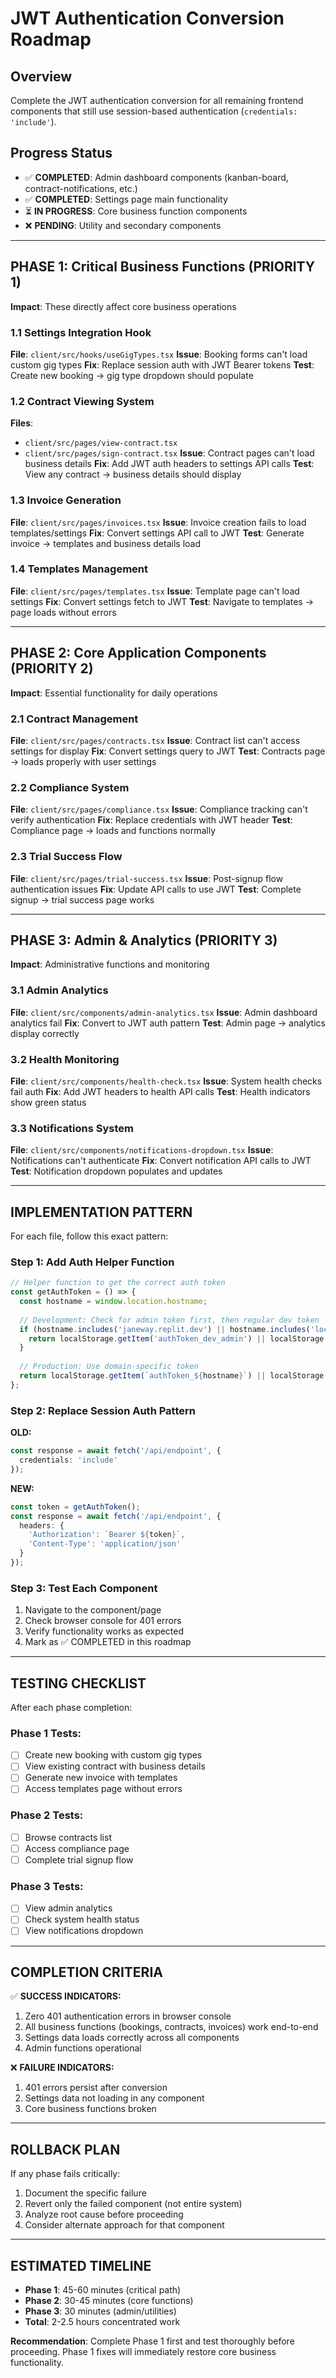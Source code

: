 # JWT Authentication Conversion Roadmap

## Overview
Complete the JWT authentication conversion for all remaining frontend components that still use session-based authentication (`credentials: 'include'`).

## Progress Status
- ✅ **COMPLETED**: Admin dashboard components (kanban-board, contract-notifications, etc.)
- ✅ **COMPLETED**: Settings page main functionality
- ⏳ **IN PROGRESS**: Core business function components
- ❌ **PENDING**: Utility and secondary components

---

## PHASE 1: Critical Business Functions (PRIORITY 1)
**Impact**: These directly affect core business operations

### 1.1 Settings Integration Hook
**File**: `client/src/hooks/useGigTypes.tsx`
**Issue**: Booking forms can't load custom gig types
**Fix**: Replace session auth with JWT Bearer tokens
**Test**: Create new booking → gig type dropdown should populate

### 1.2 Contract Viewing System
**Files**: 
- `client/src/pages/view-contract.tsx`
- `client/src/pages/sign-contract.tsx`
**Issue**: Contract pages can't load business details
**Fix**: Add JWT auth headers to settings API calls
**Test**: View any contract → business details should display

### 1.3 Invoice Generation
**File**: `client/src/pages/invoices.tsx`
**Issue**: Invoice creation fails to load templates/settings
**Fix**: Convert settings API call to JWT
**Test**: Generate invoice → templates and business details load

### 1.4 Templates Management
**File**: `client/src/pages/templates.tsx`
**Issue**: Template page can't load settings
**Fix**: Convert settings fetch to JWT
**Test**: Navigate to templates → page loads without errors

---

## PHASE 2: Core Application Components (PRIORITY 2)
**Impact**: Essential functionality for daily operations

### 2.1 Contract Management
**File**: `client/src/pages/contracts.tsx`
**Issue**: Contract list can't access settings for display
**Fix**: Convert settings query to JWT
**Test**: Contracts page → loads properly with user settings

### 2.2 Compliance System
**File**: `client/src/pages/compliance.tsx`
**Issue**: Compliance tracking can't verify authentication
**Fix**: Replace credentials with JWT header
**Test**: Compliance page → loads and functions normally

### 2.3 Trial Success Flow
**File**: `client/src/pages/trial-success.tsx`
**Issue**: Post-signup flow authentication issues
**Fix**: Update API calls to use JWT
**Test**: Complete signup → trial success page works

---

## PHASE 3: Admin & Analytics (PRIORITY 3)
**Impact**: Administrative functions and monitoring

### 3.1 Admin Analytics
**File**: `client/src/components/admin-analytics.tsx`
**Issue**: Admin dashboard analytics fail
**Fix**: Convert to JWT auth pattern
**Test**: Admin page → analytics display correctly

### 3.2 Health Monitoring
**File**: `client/src/components/health-check.tsx`
**Issue**: System health checks fail auth
**Fix**: Add JWT headers to health API calls
**Test**: Health indicators show green status

### 3.3 Notifications System
**File**: `client/src/components/notifications-dropdown.tsx`
**Issue**: Notifications can't authenticate
**Fix**: Convert notification API calls to JWT
**Test**: Notification dropdown populates and updates

---

## IMPLEMENTATION PATTERN

For each file, follow this exact pattern:

### Step 1: Add Auth Helper Function
```typescript
// Helper function to get the correct auth token
const getAuthToken = () => {
  const hostname = window.location.hostname;
  
  // Development: Check for admin token first, then regular dev token
  if (hostname.includes('janeway.replit.dev') || hostname.includes('localhost')) {
    return localStorage.getItem('authToken_dev_admin') || localStorage.getItem('authToken_dev');
  }
  
  // Production: Use domain-specific token
  return localStorage.getItem(`authToken_${hostname}`) || localStorage.getItem('authToken_prod');
};
```

### Step 2: Replace Session Auth Pattern
**OLD:**
```typescript
const response = await fetch('/api/endpoint', {
  credentials: 'include'
});
```

**NEW:**
```typescript
const token = getAuthToken();
const response = await fetch('/api/endpoint', {
  headers: {
    'Authorization': `Bearer ${token}`,
    'Content-Type': 'application/json'
  }
});
```

### Step 3: Test Each Component
1. Navigate to the component/page
2. Check browser console for 401 errors
3. Verify functionality works as expected
4. Mark as ✅ COMPLETED in this roadmap

---

## TESTING CHECKLIST

After each phase completion:

### Phase 1 Tests:
- [ ] Create new booking with custom gig types
- [ ] View existing contract with business details
- [ ] Generate new invoice with templates
- [ ] Access templates page without errors

### Phase 2 Tests:
- [ ] Browse contracts list 
- [ ] Access compliance page
- [ ] Complete trial signup flow

### Phase 3 Tests:
- [ ] View admin analytics
- [ ] Check system health status
- [ ] View notifications dropdown

---

## COMPLETION CRITERIA

✅ **SUCCESS INDICATORS:**
1. Zero 401 authentication errors in browser console
2. All business functions (bookings, contracts, invoices) work end-to-end
3. Settings data loads correctly across all components
4. Admin functions operational

❌ **FAILURE INDICATORS:**
1. 401 errors persist after conversion
2. Settings data not loading in any component
3. Core business functions broken

---

## ROLLBACK PLAN
If any phase fails critically:
1. Document the specific failure
2. Revert only the failed component (not entire system)
3. Analyze root cause before proceeding
4. Consider alternate approach for that component

---

## ESTIMATED TIMELINE
- **Phase 1**: 45-60 minutes (critical path)
- **Phase 2**: 30-45 minutes (core functions)
- **Phase 3**: 30 minutes (admin/utilities)
- **Total**: 2-2.5 hours concentrated work

**Recommendation**: Complete Phase 1 first and test thoroughly before proceeding. Phase 1 fixes will immediately restore core business functionality.